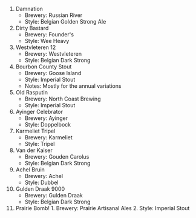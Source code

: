 1. Damnation
	* Brewery: Russian River
	* Style: Belgian Golden Strong Ale
2. Dirty Bastard
	* Brewery: Founder's
	* Style: Wee Heavy
3. Westvleteren 12
	* Brewery: Westvleteren
	* Style: Belgian Dark Strong
4. Bourbon County Stout
	* Brewery: Goose Island
	* Style: Imperial Stout
	* Notes: Mostly for the annual variations
5. Old Rasputin
	* Brewery: North Coast Brewing
	* Style: Imperial Stout
6. Ayinger Celebrator
	* Brewery: Ayinger
	* Style: Doppelbock
7. Karmeliet Tripel
	* Brewery: Karmeliet
	* Style: Tripel
8. Van der Kaiser
	* Brewery: Gouden Carolus
	* Style: Belgian Dark Strong
9. Achel Bruin
	* Brewery: Achel
	* Style: Dubbel
10. Gulden Draak 9000
	* Brewery: Gulden Draak
	* Style: Belgian Dark Strong
11.  Prairie Bomb!
	1. Brewery: Prairie Artisanal Ales
	2. Style: Imperial Stout